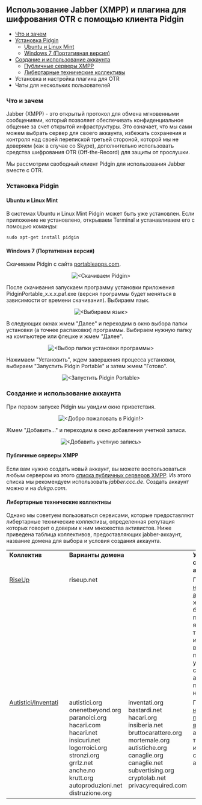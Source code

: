 Использование Jabber (XMPP) и плагина для шифрования OTR с помощью клиента Pidgin 
---------------------------------------------------------------------------------
* [Что и зачем](#Что-и-зачем)
* [Установка Pidgin](#Установка-pidgin)
  * [Ubuntu и Linux Mint](#ubuntu-и-linux-mint)
  * [Windows 7 (Портативная версия)](#windows-7-Портативная-версия)
* [Создание и использование аккаунта](#Создание-и-использование-аккаунта)
  * [Публичные серверы XMPP](#публичные-серверы-XMPP)
  * [Либертарные технические коллективы](#либертарные-технические-коллективы)
* Установка и настройка плагина для OTR
* Чаты для нескольких пользователей

### Что и зачем
Jabber (XMPP) - это открытый протокол для обмена мгновенными сообщениями, который позволяет обеспечивать конфиденциальное общение за счет открытой инфраструктуры. Это означает, что мы сами можем выбрать сервер для своего аккаунта, избежать сохранения и контроля над своей перепиской третьей стороной, которой мы не доверяем (как в случае со Skype), дополнительно использовать средства шифрования OTR (Off-the-Record) для защиты от прослушки.

Мы рассмотрим свободный клиент Pidgin для использования Jabber вместе с OTR.

### Установка Pidgin
#### Ubuntu и Linux Mint
В системах Ubuntu и Linux Mint Pidgin может быть уже установлен. Если приложение не установлено, открываем Terminal и устанавливаем его с помощью команды:

	sudo apt-get install pidgin

#### Windows 7 (Портативная версия)
Скачиваем Pidgin с сайта [portableapps.com](http://portableapps.com/apps/internet/pidgin_portable).

<p align="center">
  <img src="/images/jabber-otr-pidgin/pidgin-download.png" alt="<Скачиваем Pidgin>"/>
</p>

После скачивания запускаем программу установки приложения PidginPortable_x.x.x.paf.exe  (версия программы будет меняться в зависимости от времени скачивания). Выбираем язык.

<p align="center">
  <img src="/images/jabber-otr-pidgin/pidgin-installation-language.png" alt="<Выбираем язык>"/>
</p>

В следующих окнах жмем "Далее" и переходим в окно выбора папки установки (а точнее распаковки) программы. Выбираем нужную папку на компьютере или флешке и жмем "Далее".

<p align="center">
  <img src="/images/jabber-otr-pidgin/pidgin-installation-folder.png" alt="<Выбор папки установки программы>"/>
</p>

Нажимаем "Установить", ждем завершения процесса установки, выбираем "Запустить Pidgin Portable" и затем жмем "Готово".

<p align="center">
  <img src="/images/jabber-otr-pidgin/pidgin-installation-done.png" alt="<Запустить Pidgin Portable>"/>
</p>

### Создание и использование аккаунта
При первом запуске Pidgin мы увидим окно приветствия.

<p align="center">
  <img src="/images/jabber-otr-pidgin/pidgin-account-welcome.png" alt="<Добро пожаловать в Pidgin!>"/>
</p>

Жмем "Добавить..." и переходим в окно добавления учетной записи.

<p align="center">
  <img src="/images/jabber-otr-pidgin/pidgin-account-new.png" alt="<Добавить учетную запись>"/>
</p>

#### Публичные серверы XMPP
Если вам нужно создать новый аккаунт, вы можете воспользоваться любым сервером из этого [списка публичных серверов XMPP](https://list.jabber.at). Из этого списка мы рекомендуем использовать _jabber.ccc.de_. Создать аккаунт можно и на _dukgo.com_.

#### Либертарные технические коллективы
Однако мы советуем пользоваться сервисами, которые предоставляют либертарные технические коллективы, определенная репутация которых говорит о доверии к ним множества активистов. Ниже приведена таблица коллективов, предоставляющих jabber-аккаунт, название домена для выбора и условия создания аккаунта.

<table>
    <tr valign="top">
        <td><b>Коллектив&nbsp;&nbsp;&nbsp;</b></td>
        <td colspan="2"><b>Варианты домена&nbsp;&nbsp;&nbsp;</b></td>
        <td><b>Условия создания аккаунта&nbsp;&nbsp;&nbsp;</b></td>
    </tr>
    <tr valign="top">
        <td><a href="https://riseup.net">RiseUp</a></td>
        <td colspan="2">riseup.net</td>
        <td>Подать <a href="https://user.riseup.net/forms/new_user/first">запрос на создание аккаунта</a> (этот же аккаунт будет являться почтовым ящиком с таким же именем); ввести 2 кода-приглашения от уже существующих аккаунтов или подождать несколько дней</td>
    </tr>
    <tr valign="top">
        <td><a href="https://www.autistici.org">Autistici/Inventati</a>&nbsp;&nbsp;&nbsp;</td>
        <td>autistici.org<br>onenetbeyond.org<br>paranoici.org<br>hacari.com<br>hacari.net<br>insicuri.net<br>logorroici.org<br>stronzi.org<br>grrlz.net<br>anche.no<br>krutt.org<br>autoproduzioni.net<br>distruzione.org<br></td>

<td>inventati.org<br>bastardi.net<br>hacari.org<br>insiberia.net<br>bruttocarattere.org<br>mortemale.org<br>autistiche.org<br>canaglie.org<br>canaglie.net<br>subvertising.org<br>cryptolab.net<br>privacyrequired.com</td>
        <td>Подать <a href="https://www.autistici.org/services">запрос на создание почтового ящика</a> (jabber-аккаунт с таким же именем будет создан автоматически)</td>
    </tr>
</table>


